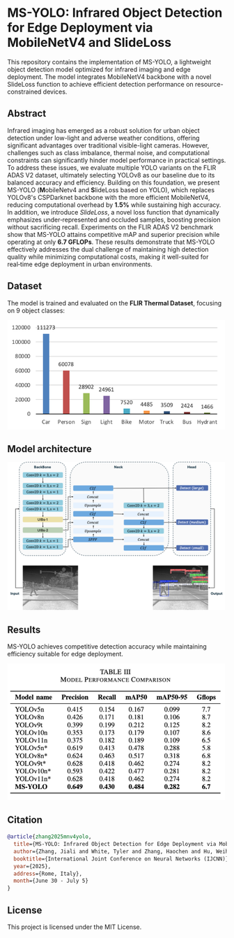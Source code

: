 # MS-YOLO: Infrared Object Detection for Edge Deployment via MobileNetV4 and SlideLoss

This repository contains the implementation of MS-YOLO, a lightweight object detection model optimized for infrared imaging and edge deployment. The model integrates MobileNetV4 backbone with a novel SlideLoss function to achieve efficient detection performance on resource-constrained devices.

## Abstract

Infrared imaging has emerged as a robust solution for urban object detection under low-light and adverse weather conditions, offering significant advantages over traditional visible-light cameras. However, challenges such as class imbalance, thermal noise, and computational constraints can significantly hinder model performance in practical settings. To address these issues, we evaluate multiple YOLO variants on the FLIR ADAS V2 dataset, ultimately selecting YOLOv8 as our baseline due to its balanced accuracy and efficiency. Building on this foundation, we present MS-YOLO (**M**obileNetv4 and **S**lideLoss based on YOLO), which replaces YOLOv8's CSPDarknet backbone with the more efficient MobileNetV4, reducing computational overhead by **1.5%** while sustaining high accuracy. In addition, we introduce *SlideLoss*, a novel loss function that dynamically emphasizes under‑represented and occluded samples, boosting precision without sacrificing recall. Experiments on the FLIR ADAS V2 benchmark show that MS-YOLO attains competitive mAP and superior precision while operating at only **6.7 GFLOPs**. These results demonstrate that MS-YOLO effectively addresses the dual challenge of maintaining high detection quality while minimizing computational costs, making it well-suited for real‑time edge deployment in urban environments.

## Dataset

The model is trained and evaluated on the **FLIR Thermal Dataset**, focusing on 9 object classes:

<img src="readme_pic/class_freq.png" width="500" alt="Class Frequency Distribution">

## Model architecture

<img src="readme_pic/MNv4_YOLO.png" width="500" alt="Network architecture of MS-YOLO">

## Results

MS-YOLO achieves competitive detection accuracy while maintaining efficiency suitable for edge deployment.

<img src="readme_pic/comp_table.jpg" width="500" alt="Model Performance Comparison">

## Citation

```bibtex
@article{zhang2025mnv4yolo,
  title={MS-YOLO: Infrared Object Detection for Edge Deployment via MobileNetV4 and SlideLoss},
  author={Zhang, Jiali and White, Tyler and Zhang, Haochen and Hu, Weihua and Wunsch, Donald C. II and Liu, Jingwei},
  booktitle={International Joint Conference on Neural Networks (IJCNN)},
  year={2025},
  address={Rome, Italy},
  month={June 30 - July 5}
}
```

## License

This project is licensed under the MIT License.
